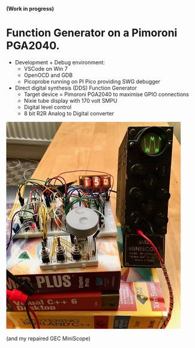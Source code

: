 ****(Work in progress)****
# Function Generator on a Pimoroni PGA2040. #

* Development + Debug environment:
  * VSCode on Win 7
  * OpenOCD and GDB
  * Picoprobe running on PI Pico providing SWG debugger
* Direct digital synthesis (DDS) Function Generator
  * Target device = Pimoroni PGA2040 to maximise GPIO connections
  * Nixie tube display with 170 volt SMPU
  * Digital level control
  * 8 bit R2R Analog to Digital converter

![Hardware](https://github.com/oddwires/RP2040/blob/master/Function%20Generator/Images/FunctionGenerator.jpg)

(and my repaired GEC MiniScope)
